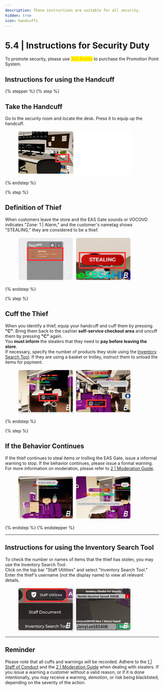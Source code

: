 ```yaml
---
description: These instructions are suitable for all security.
hidden: true
icon: handcuffs
---
```


# 5.4 | Instructions for Security Duty

To promote security, please use <mark style="color:orange;">300 Points</mark> to purchase the Promotion Point System.

## Instructions for using the Handcuff

{% stepper %}
{% step %}
## Take the Handcuff

Go to the security room and locate the desk. Press it to equip up the handcuff.

<div align="left"><figure><img src="../../.gitbook/assets/SC07.png" alt="" width="375"><figcaption></figcaption></figure></div>
{% endstep %}

{% step %}
## Definition of Thief

When customers leave the store and the EAS Gate sounds or VOCOVO indicates "Zone: 1 | Alarm," and the customer's nametag shows "STEALING," they are considered to be a thief.

<div align="left"><figure><img src="../../.gitbook/assets/SC02.png" alt="" width="375"><figcaption></figcaption></figure></div>
{% endstep %}

{% step %}
## Cuff the Thief

When you identify a thief, equip your handcuff and cuff them by pressing **"C"**. Bring them back to the cashier **self-service checkout area** and uncuff them by pressing **"C"** again.
\
You **must inform** the stealers that they need to **pay before leaving the store**.
\
If necessary, specify the number of products they stole using the [Inventory Search Tool](5.4-or-instructions-for-security-duty.md#instructions-for-using-the-inventory-search-tool). If they are using a basket or trolley, instruct them to unload the items for payment.

<div align="left"><figure><img src="../../.gitbook/assets/SC03.png" alt="" width="375"><figcaption></figcaption></figure></div>
{% endstep %}

{% step %}
## If the Behavior Continues

If the thief continues to steal items or trolling the EAS Gate, issue a informal warning to stop. If the behavior continues, please issue a formal warning.
\
For more information on moderation, please refer to [2 | Moderation Guide](../moderation-guide.md).

<div align="left"><figure><img src="../../.gitbook/assets/SC04.png" alt="" width="375"><figcaption></figcaption></figure></div>
{% endstep %}
{% endstepper %}

***

## Instructions for using the Inventory Search Tool

To check the number or names of items that the thief has stolen, you may use the Inventory Search Tool.
\
Click on the top bar "Staff Utilities" and select "Inventory Search Tool." Enter the thief's username (not the display name) to view all relevant details.

<div align="left"><figure><img src="../../.gitbook/assets/SC05 (1).png" alt="" width="375"><figcaption></figcaption></figure></div>

***

## Reminder

Please note that all cuffs and warnings will be recorded. Adhere to the [1 | Staff of Conduct](../staff-code-of-conduct.md) and the [2 | Moderation Guide](../moderation-guide.md) when dealing with stealers. If you issue a warning a customer without a valid reason, or if it is done intentionally, you may receive a warning, demotion, or risk being blacklisted, depending on the severity of the action.
